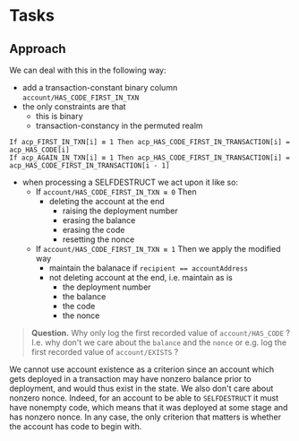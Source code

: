 # Tasks

## Approach

We can deal with this in the following way:
- add a transaction-constant binary column `account/HAS_CODE_FIRST_IN_TXN`
- the only constraints are that
    - this is binary
    - transaction-constancy in the permuted realm
```
If acp_FIRST_IN_TXN[i] ≡ 1 Then acp_HAS_CODE_FIRST_IN_TRANSACTION[i] = acp_HAS_CODE[i]
If acp_AGAIN_IN_TXN[i] ≡ 1 Then acp_HAS_CODE_FIRST_IN_TRANSACTION[i] = acp_HAS_CODE_FIRST_IN_TRANSACTION[i - 1]
```
- when processing a SELFDESTRUCT we act upon it like so:
    - If `account/HAS_CODE_FIRST_IN_TXN ≡ 0` Then
        - deleting the account at the end
            - raising the deployment number
            - erasing the balance
            - erasing the code
            - resetting the nonce
    - If `account/HAS_CODE_FIRST_IN_TXN ≡ 1` Then we apply the modified way
        - maintain the balanace if `recipient == accountAddress`
        - not deleting account at the end, i.e. maintain as is
            - the deployment number
            - the balance
            - the code
            - the nonce

> **Question.** Why only log the first recorded value of `account/HAS_CODE` ? I.e. why don't we care about the `balance` and the `nonce` or e.g. log the first recorded value of `account/EXISTS` ?

We cannot use account existence as a criterion since an account which gets deployed in a transaction may have nonzero balance prior to deployment, and would thus exist in the state. We also don't care about nonzero nonce. Indeed, for an account to be able to `SELFDESTRUCT` it must have nonempty code, which means that it was deployed at some stage and has nonzero nonce. In any case, the only criterion that matters is whether the account has code to begin with.

